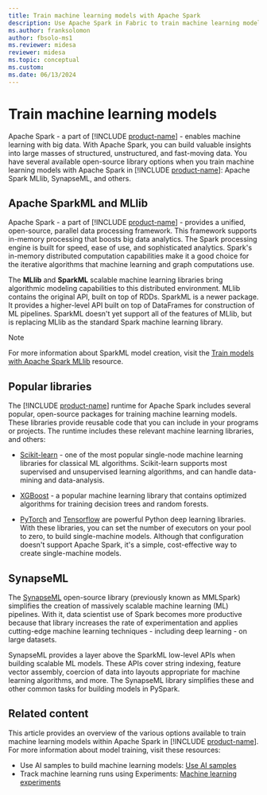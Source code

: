```yaml
---
title: Train machine learning models with Apache Spark
description: Use Apache Spark in Fabric to train machine learning models
ms.author: franksolomon
author: fbsolo-ms1
ms.reviewer: midesa
reviewer: midesa
ms.topic: conceptual
ms.custom: 
ms.date: 06/13/2024
---
```


# Train machine learning models

Apache Spark - a part of [!INCLUDE [product-name](../includes/product-name.md)] - enables machine learning with big data. With Apache Spark, you can build valuable insights into large masses of structured, unstructured, and fast-moving data. You have several available open-source library options when you train machine learning models with Apache Spark in [!INCLUDE [product-name](../includes/product-name.md)]: Apache Spark MLlib, SynapseML, and others.

## Apache SparkML and MLlib

Apache Spark - a part of [!INCLUDE [product-name](../includes/product-name.md)] - provides a unified, open-source, parallel data processing framework. This framework supports in-memory processing that boosts big data analytics. The Spark processing engine is built for speed, ease of use, and sophisticated analytics. Spark's in-memory distributed computation capabilities make it a good choice for the iterative algorithms that machine learning and graph computations use.

The **MLlib** and **SparkML** scalable machine learning libraries bring algorithmic modeling capabilities to this distributed environment. MLlib contains the original API, built on top of RDDs. SparkML is a newer package. It provides a higher-level API built on top of DataFrames for construction of ML pipelines. SparkML doesn't yet support all of the features of MLlib, but is replacing MLlib as the standard Spark machine learning library.

> [!NOTE]
> For more information about SparkML model creation, visit the [Train models with Apache Spark MLlib](./fabric-sparkml-tutorial.md) resource.

## Popular libraries

The [!INCLUDE [product-name](../includes/product-name.md)] runtime for Apache Spark includes several popular, open-source packages for training machine learning models. These libraries provide reusable code that you can include in your programs or projects. The runtime includes these relevant machine learning libraries, and others:

- [Scikit-learn](https://scikit-learn.org/stable/index.html) - one of the most popular single-node machine learning libraries for classical ML algorithms. Scikit-learn supports most supervised and unsupervised learning algorithms, and can handle data-mining and data-analysis.
  
- [XGBoost](https://xgboost.readthedocs.io/en/latest/) - a popular machine learning library that contains optimized algorithms for training decision trees and random forests.
  
- [PyTorch](https://pytorch.org/) and [Tensorflow](https://www.tensorflow.org/) are powerful Python deep learning libraries. With these libraries, you can set the number of executors on your pool to zero, to build single-machine models. Although that configuration doesn't support Apache Spark, it's a simple, cost-effective way to create single-machine models.

## SynapseML

 The [SynapseML](https://microsoft.github.io/SynapseML/) open-source library (previously known as MMLSpark) simplifies the creation of massively scalable machine learning (ML) pipelines. With it, data scientist use of Spark becomes more productive because that library increases the rate of experimentation and applies cutting-edge machine learning techniques - including deep learning - on large datasets.

SynapseML provides a layer above the SparkML low-level APIs when building scalable ML models. These APIs cover string indexing, feature vector assembly, coercion of data into layouts appropriate for machine learning algorithms, and more. The SynapseML library simplifies these and other common tasks for building models in PySpark.

## Related content

This article provides an overview of the various options available to train machine learning models within Apache Spark in [!INCLUDE [product-name](../includes/product-name.md)]. For more information about model training, visit these resources:

- Use AI samples to build machine learning models: [Use AI samples](use-ai-samples.md)
- Track machine learning runs using Experiments: [Machine learning experiments](machine-learning-experiment.md)
